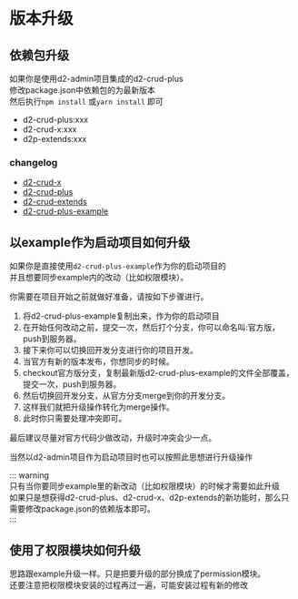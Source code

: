 # 版本升级
## 依赖包升级
如果你是使用d2-admin项目集成的d2-crud-plus    
修改package.json中依赖包的为最新版本  
然后执行`npm install` 或`yarn install` 即可   
* d2-crud-plus:xxx
* d2-crud-x:xxx
* d2p-extends:xxx

### changelog

* [d2-crud-x](./changelogs/packages/d2-crud-x/CHANGELOG.md)
* [d2-crud-plus](./changelogs/packages/d2-crud-plus/CHANGELOG.md)
* [d2-crud-extends](./changelogs/packages/d2-crud-extends/CHANGELOG.md)
* [d2-crud-plus-example](./changelogs/packages/d2-crud-plus-example/CHANGELOG.md)


## 以example作为启动项目如何升级
如果你是直接使用`d2-crud-plus-example`作为你的启动项目的    
并且想要同步example内的改动（比如权限模块）。

你需要在项目开始之前就做好准备，请按如下步骤进行。

1. 将d2-crud-plus-example复制出来，作为你的启动项目
2. 在开始任何改动之前，提交一次，然后打个分支，你可以命名叫:官方版，push到服务器。
3. 接下来你可以切换回开发分支进行你的项目开发。
4. 当官方有新的版本发布，你想同步的时候。
5. checkout官方版分支，复制最新版d2-crud-plus-example的文件全部覆盖，提交一次，push到服务器。
6. 然后切换回开发分支，从官方分支merge到你的开发分支。
7. 这样我们就把升级操作转化为merge操作。
8. 此时你只需要处理冲突即可。

最后建议尽量对官方代码少做改动，升级时冲突会少一点。    

当然以d2-admin项目作为启动项目时也可以按照此思想进行升级操作    

::: warning   
只有当你要同步example里的新改动（比如权限模块）的时候才需要如此升级    
如果只是想获得d2-crud-plus、d2-crud-x、d2p-extends的新功能时，那么只需要修改package.json的依赖版本即可。   
:::

## 使用了权限模块如何升级
思路跟example升级一样。只是把要升级的部分换成了permission模块。   
还要注意把权限模块安装的过程再过一遍，可能安装过程有新的修改